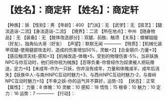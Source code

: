 # 【姓名】：商定轩 【姓名】：商定轩
【种族】：妖
【性别】：男
【年龄】：400
【门派】：无
【武学】：无
【技艺】：【腿法造诣-二流】【身法造诣-二流】
【境界】：二流
【所在地点】：中州
【随身物品】：无
【装备】：无
【肢体改造部分】：双腿、前肢、触须
【关系】：螳螂姐姐（好友）、独角仙大哥（好友）
【声望】：默默无闻
————
【特质】：【机械化装甲双腿-使用腿部攻击时，造成的伤害增加50%，灵敏+2】【合金钢爪-力量+3】【感应触须天线-感知+3】【机械改造-体魄+5，受到的物理伤害-5%，当非妖族NPC与你互动时，他们将你视为械族】【忍辱负重-你曾经作为奴隶被人把玩赠送，定力+6】【未成年-作为一只妖，你并没有成年，力量和体魄减半，成年后消失】【妖族中人-与南州NPC互动时魅力+3，与西州NPC互动时魅力-2，与兽岭NPC互动时魅力+5】【不幸之妖-你的运气并不算好，运势-3】
【状态】：正常
【属性】：
力量：8
体魄：10
灵敏：10
感知：18
悟性：15
根骨：10
魅力：10
定力：16
运势：7
————
【行动】：